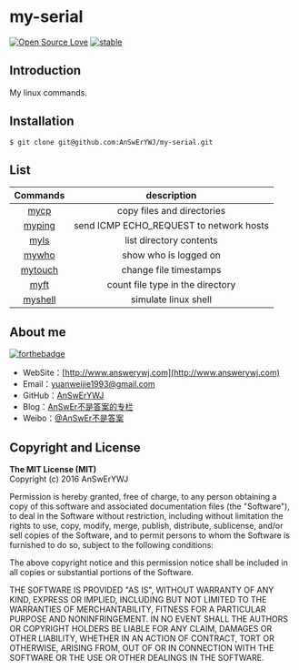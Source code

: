 # my-serial
[![Open Source Love](https://badges.frapsoft.com/os/v1/open-source.png?v=103)](https://github.com/ellerbrock/open-source-badge/)
[![stable](http://badges.github.io/stability-badges/dist/stable.svg)](http://github.com/badges/stability-badges)

## Introduction
My linux commands.

## Installation
```
$ git clone git@github.com:AnSwErYWJ/my-serial.git
```

## List
| Commands | description  | 
| :-------------:|:-------------:| 
| [mycp](https://github.com/AnSwErYWJ/my-serial/tree/master/mycp)| copy files and directories |
| [myping](https://github.com/AnSwErYWJ/my-serial/tree/master/myping)| send ICMP ECHO_REQUEST to network hosts |
| [myls](https://github.com/AnSwErYWJ/my-serial/tree/master/myls)| list directory contents      |
| [mywho](https://github.com/AnSwErYWJ/my-serial/tree/master/mywho)| show who is logged on      |
| [mytouch](https://github.com/AnSwErYWJ/my-serial/tree/master/mytouch) | change file timestamps |
| [myft](https://github.com/AnSwErYWJ/my-serial/tree/master/myft)|  count file type in the directory|
| [myshell](https://github.com/AnSwErYWJ/my-serial/tree/master/myshell)| simulate linux shell |

## About me
[![forthebadge](http://forthebadge.com/images/badges/ages-20-30.svg)](http://forthebadge.com)
- WebSite：[http://www.answerywj.com](http://www.answerywj.com)
- Email：[yuanweijie1993@gmail.com](https://mail.google.com) 
- GitHub：[AnSwErYWJ](https://github.com/AnSwErYWJ)
- Blog：[AnSwEr不是答案的专栏](http://blog.csdn.net/u011192270)
- Weibo：[@AnSwEr不是答案](http://weibo.com/1783591593)

## Copyright and License
**The MIT License (MIT)**  
Copyright (c) 2016 AnSwErYWJ

Permission is hereby granted, free of charge, to any person obtaining a copy of this software and associated documentation files (the "Software"), to deal in the Software without restriction, including without limitation the rights to use, copy, modify, merge, publish, distribute, sublicense, and/or sell copies of the Software, and to permit persons to whom the Software is furnished to do so, subject to the following conditions:

The above copyright notice and this permission notice shall be included in all copies or substantial portions of the Software.

THE SOFTWARE IS PROVIDED "AS IS", WITHOUT WARRANTY OF ANY KIND, EXPRESS OR IMPLIED, INCLUDING BUT NOT LIMITED TO THE WARRANTIES OF MERCHANTABILITY, FITNESS FOR A PARTICULAR PURPOSE AND NONINFRINGEMENT. IN NO EVENT SHALL THE AUTHORS OR COPYRIGHT HOLDERS BE LIABLE FOR ANY CLAIM, DAMAGES OR OTHER LIABILITY, WHETHER IN AN ACTION OF CONTRACT, TORT OR OTHERWISE, ARISING FROM, OUT OF OR IN CONNECTION WITH THE SOFTWARE OR THE USE OR OTHER DEALINGS IN THE SOFTWARE.
